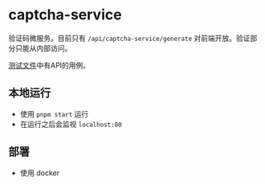 captcha-service
===

验证码微服务。目前只有 `/api/captcha-service/generate` 对前端开放。验证部分只能从内部访问。

[测试文件](./__test__/app.spec.js)中有API的用例。

## 本地运行

- 使用 `pnpm start` 运行
- 在运行之后会监视 `localhost:80`

## 部署
- 使用 docker
